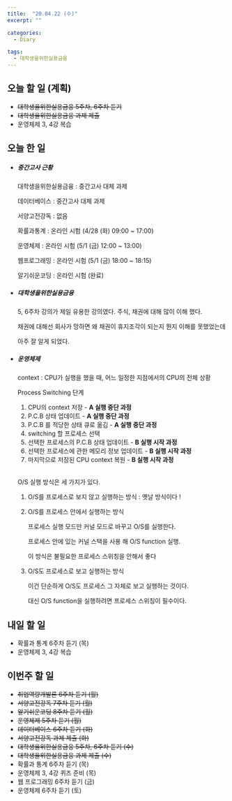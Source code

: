 ```yaml
---
title:  "20.04.22 (수)"
excerpt: ""

categories:
  - Diary

tags:
  - 대학생을위한실용금융
---
```


## 오늘 할 일 (계획)

- ~~대학생을위한실용금융 5주차, 6주차 듣기~~
- ~~대학생을위한실용금융 과제 제출~~
- 운영체제 3, 4강 복습


## 오늘 한 일

- ##### 중간고사 근황

  대학생을위한실용금융 : 중간고사 대체 과제

  데이터베이스 : 중간고사 대체 과제

  서양고전강독 : 없음

  확률과통계 : 온라인 시험 (4/28 (화) 09:00 ~ 17:00)

  운영체제 : 온라인 시험 (5/1 (금) 12:00 ~ 13:00)

  웹프로그래밍 : 온라인 시험 (5/1 (금) 18:00 ~ 18:15)

  알기쉬운코딩 : 온라인 시험 (완료)

- ##### 대학생을위한실용금융

  5, 6주차 강의가 제일 유용한 강의였다. 주식, 채권에 대해 많이 이해 했다.

  채권에 대해선 회사가 망하면 왜 채권이 휴지조각이 되는지 뭔지 이해를 못했었는데

  아주 잘 알게 되었다.

- ##### 운영체제

  context : CPU가 실행을 했을 때, 어느 일정한 지점에서의 CPU의 전체 상황

  Process Switching 단계

  1. CPU의 context 저장 - **A 실행 중단 과정**
  2. P.C.B 상태 업데이트 - **A 실행 중단 과정**
  3. P.C.B 를 적당한 상태 큐로 옮김 - **A 실행 중단 과정**
  4. switching 할 프로세스 선택
  5. 선택한 프로세스의 P.C.B 상태 업데이트 - **B 실행 시작 과정**
  6. 선택한 프로세스에 관한 메모리 정보 업데이트 - **B 실행 시작 과정**
  7. 마지막으로 저장된 CPU context 복원 - **B 실행 시작 과정**
  
  <br>
  
  O/S 실행 방식은 세 가지가 있다.
  
  1. O/S를 프로세스로 보지 않고 실행하는 방식 : 옛날 방식이다 !
  
  2. O/S를 프로세스 안에서 실행하는 방식 
  
     프로세스 실행 모드만 커널 모드로 바꾸고 O/S를 실행한다.
  
     프로세스 안에 있는 커널 스택을 사용 해 O/S function 실행.
  
     이 방식은 불필요한 프로세스 스위칭을 안해서 좋다
  
  3. O/S도 프로세스로 보고 실행하는 방식
  
     이건 단순하게 O/S도 프로세스 그 자체로 보고 실행하는 것이다.
  
     대신 O/S function을 실행하려면 프로세스 스위칭이 필수이다.


## 내일 할 일

- 확률과 통계 6주차 듣기 (목)
- 운영체제 3, 4강 복습


## 이번주 할 일

- ~~취업역량개발론 6주차 듣기 (월)~~
- ~~서양고전강독 7주차 듣기 (월)~~
- ~~알기쉬운코딩 8주차 듣기 (월)~~
- ~~운영체제 5주차 듣기 (월)~~
- ~~데이터베이스 6주차 듣기 (화)~~
- ~~서양고전강독 과제 제출 (화)~~
- ~~대학생을위한실용금융 5주차, 6주차 듣기 (수)~~
- ~~대학생을위한실용금융 과제 제출 (수)~~
- 확률과 통계 6주차 듣기 (목)
- 운영체제 3, 4강 퀴즈 준비 (목)
- 웹 프로그래밍 6주차 듣기 (금)
- 운영체제 6주차 듣기 (토)